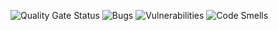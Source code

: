![Quality Gate Status](https://sonarcloud.io/api/project_badges/measure?project=mmikusx_Zadanie7_ebiznes_server_sonar&metric=security_rating)
![Bugs](https://sonarcloud.io/api/project_badges/measure?project=mmikusx_Zadanie7_ebiznes_server_sonar&metric=bugs)
![Vulnerabilities](https://sonarcloud.io/api/project_badges/measure?project=mmikusx_Zadanie7_ebiznes_server_sonar&metric=vulnerabilities)
![Code Smells](https://sonarcloud.io/api/project_badges/measure?project=mmikusx_Zadanie7_ebiznes_server_sonar&metric=code_smells)
